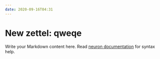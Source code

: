 ```yaml
---
date: 2020-09-16T04:31
---
```


# New zettel: qweqe

Write your Markdown content here. Read [neuron documentation](https://neuron.zettel.page/2011404.html) for syntax help.

